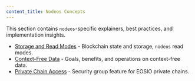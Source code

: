 ```yaml
---
content_title: Nodeos Concepts
---
```


This section contains `nodeos`-specific explainers, best practices, and implementation insights.

* [Storage and Read Modes](05_storage-and-read-modes.md) - Blockchain state and storage, `nodeos` read modes.
* [Context-Free Data](10_context-free-data/index.md) - Goals, benefits, and operations on context-free data.
* [Private Chain Access](15_private_chain_access/index.md) - Security group feature for EOSIO private chains.
